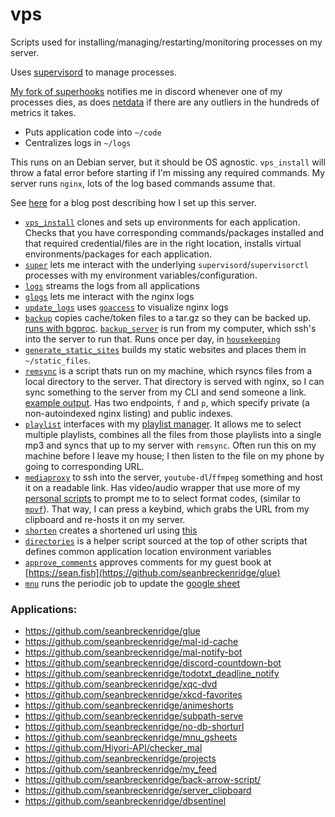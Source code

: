 # vps

Scripts used for installing/managing/restarting/monitoring processes on my server.

Uses [supervisord](http://supervisord.org/) to manage processes.

[My fork of superhooks](https://github.com/seanbreckenridge/superhooks) notifies me in discord whenever one of my processes dies, as does [netdata](https://www.netdata.cloud/) if there are any outliers in the hundreds of metrics it takes.

- Puts application code into `~/code`
- Centralizes logs in `~/logs`

This runs on an Debian server, but it should be OS agnostic. `vps_install` will throw a fatal error before starting if I'm missing any required commands. My server runs `nginx`, lots of the log based commands assume that.

See [here](https://exobrain.sean.fish/post/server_setup/) for a blog post describing how I set up this server.

- [`vps_install`](./vps_install) clones and sets up environments for each application. Checks that you have corresponding commands/packages installed and that required credential/files are in the right location, installs virtual environments/packages for each application.
- [`super`](./super) lets me interact with the underlying `supervisord`/`supervisorctl` processes with my environment variables/configuration.
- [`logs`](./logs) streams the logs from all applications
- [`glogs`](./glogs) lets me interact with the nginx logs
- [`update_logs`](./update_logs) uses [`goaccess`](https://goaccess.io/) to visualize nginx logs
- [`backup`](./backup) copies cache/token files to a tar.gz so they can be backed up. [runs with bgproc](https://github.com/seanbreckenridge/bgproc). [`backup_server`](./backup_server) is run from my computer, which ssh's into the server to run that. Runs once per day, in [`housekeeping`](https://sean.fish/d/housekeeping)
- [`generate_static_sites`](./generate_static_sites) builds my static websites and places them in `~/static_files`.
- [`remsync`](./remsync) is a script thats run on my machine, which rsyncs files from a local directory to the server. That directory is served with nginx, so I can sync something to the server from my CLI and send someone a link. [example output](https://gist.github.com/seanbreckenridge/2b11729859d248069a0eabf2e91e2800). Has two endpoints, `f` and `p`, which specify private (a non-autoindexed nginx listing) and public indexes.
- [`playlist`](./playlist) interfaces with my [playlist manager](https://github.com/seanbreckenridge/plaintext-playlist). It allows me to select multiple playlists, combines all the files from those playlists into a single mp3 and syncs that up to my server with `remsync`. Often run this on my machine before I leave my house; I then listen to the file on my phone by going to corresponding URL.
- [`mediaproxy`](./mediaproxy) to ssh into the server, `youtube-dl`/`ffmpeg` something and host it on a readable link. Has video/audio wrapper that use more of my [personal scripts](https://github.com/seanbreckenridge/dotfiles/) to prompt me to to select format codes, (similar to [`mpvf`](https://github.com/seanbreckenridge/mpvf/)). That way, I can press a keybind, which grabs the URL from my clipboard and re-hosts it on my server.
- [`shorten`](./shorten) creates a shortened url using [this](https://github.com/seanbreckenridge/no-db-shorturl)
- [`directories`](./directories) is a helper script sourced at the top of other scripts that defines common application location environment variables
- [`approve_comments`](./approve_comments) approves comments for my guest book at [https://sean.fish](https://github.com/seanbreckenridge/glue)
- [`mnu`](./mnu) runs the periodic job to update the [google sheet](https://github.com/seanbreckenridge/mnu_gsheets)

### Applications:

- https://github.com/seanbreckenridge/glue
- https://github.com/seanbreckenridge/mal-id-cache
- https://github.com/seanbreckenridge/mal-notify-bot
- https://github.com/seanbreckenridge/discord-countdown-bot
- https://github.com/seanbreckenridge/todotxt_deadline_notify
- https://github.com/seanbreckenridge/xqc-dvd
- https://github.com/seanbreckenridge/xkcd-favorites
- https://github.com/seanbreckenridge/animeshorts
- https://github.com/seanbreckenridge/subpath-serve
- https://github.com/seanbreckenridge/no-db-shorturl
- https://github.com/seanbreckenridge/mnu_gsheets
- https://github.com/Hiyori-API/checker_mal
- https://github.com/seanbreckenridge/projects
- https://github.com/seanbreckenridge/my_feed
- https://github.com/seanbreckenridge/back-arrow-script/
- https://github.com/seanbreckenridge/server_clipboard
- https://github.com/seanbreckenridge/dbsentinel

